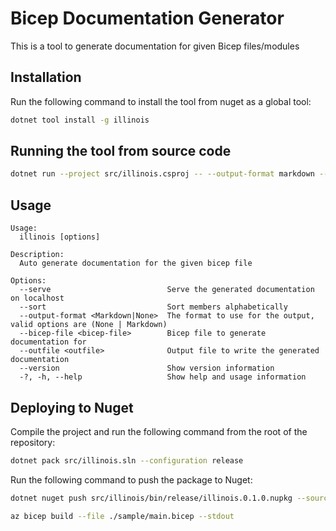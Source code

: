 # Bicep Documentation Generator

This is a tool to generate documentation for given Bicep files/modules

## Installation

Run the following command to install the tool from nuget as a global tool:

```bash
dotnet tool install -g illinois
```

## Running the tool from source code

```bash
dotnet run --project src/illinois.csproj -- --output-format markdown --bicep-file ./sample/main.bicep --sort
```

## Usage

```text
Usage:
  illinois [options]

Description:
  Auto generate documentation for the given bicep file

Options:
  --serve                          Serve the generated documentation on localhost
  --sort                           Sort members alphabetically
  --output-format <Markdown|None>  The format to use for the output, valid options are (None | Markdown)
  --bicep-file <bicep-file>        Bicep file to generate documentation for
  --outfile <outfile>              Output file to write the generated documentation
  --version                        Show version information
  -?, -h, --help                   Show help and usage information
```

## Deploying to Nuget

Compile the project and run the following command from the root of the repository:

```bash
dotnet pack src/illinois.sln --configuration release
```

Run the following command to push the package to Nuget:

```bash
dotnet nuget push src/illinois/bin/release/illinois.0.1.0.nupkg --source https://api.nuget.org/v3/index.json --skip-duplicate --api-key <API_KEY>
```


```bash
az bicep build --file ./sample/main.bicep --stdout
```

